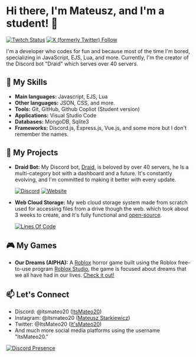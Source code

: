 # Hi there, I'm Mateusz, and I'm a student! 👋

[![Twitch Status](https://img.shields.io/twitch/status/itsmateo20?style=for-the-badge&labelColor=%23431094&color=%23250952)](https://www.twitch.tv/itsmateo20)
[![X (formerly Twitter) Follow](https://img.shields.io/twitter/follow/ItsMateo20?style=for-the-badge)](https://twitter.com/intent/follow?original_referer=https://github.com/ItsMateo20&screen_name=ItsMateo20)

I'm a developer who codes for fun and because most of the time I'm bored, specializing in JavaScript, EJS, Lua, and more. Currently, I'm the creator of the Discord bot "Draid" which serves over 40 servers.

## 🚀 My Skills

- **Main languages:** Javascript, EJS, Lua
- **Other languages:** JSON, CSS, and more.
- **Tools:** Git, GitHub, Github Copliot (Student version)
- **Applications:** Visual Studio Code
- **Databases:** MongoDB, Sqlite3
- **Frameworks:** Discord.js, Express.js, Vue.js, and some more but I don't remember the names.

## 🌟 My Projects

- **Draid Bot:** My Discord bot, [Draid](https://draid.vercel.app/invite), is beloved by over 40 servers, he Is a multi-category bot with a dashboard and a future. It's constantly evolving, and I'm committed to making it better with every update.

  [![Discord](https://img.shields.io/discord/831828880016408637?style=for-the-badge&label=Community%20Server&labelColor=%23103e94&color=%2308204d)](https://draid.vercel.app/support)
  [![Website](https://img.shields.io/website?up_message=ONLINE&up_color=%2310946a&down_message=OFFLINE&down_color=%23941010&url=https%3A%2F%2Fdraid.vercel.app&style=for-the-badge&label=Draid%20Dashboard&labelColor=%23103e94)](https://draid.vercel.app)

- **Web Cloud Storage:** My web cloud storage system made from scratch used for accessing files from a drive though the web. which took about 3 weeks to create, and It's fully functional and [open-source](https://github.com/ItsMateo20/Cloud).

  [![Lines Of Code](https://tokei.rs/b1/github/ItsMateo20/Cloud?style=for-the-badge&color=%23103e94)](https://github.com/ItsMateo20/Cloud)

## 🎮 My Games

- **Our Dreams (AlPHA):** A [Roblox](https://www.roblox.com/) horror game built using the Roblox free-to-use program [Roblox Studio](https://create.roblox.com/), the game is focused about dreams that we all have had in our lives. [Check it out!](https://www.roblox.com/games/14422530814)

## 📫 Let's Connect

- Discord: @itsmateo20 ([ItsMateo20](https://discord.com/users/630812692659044352))
- Instagram: @itsmateo20 ([Mateusz Starkiewicz](https://www.instagram.com/itsmateo20/))
- Twitter: @ItsMateo20 ([It'sMateo20](https://twitter.com/ItsMateo20))
- And much more social media platforms using the username "ItsMateo20."

[![Discord Presence](https://lanyard.cnrad.dev/api/630812692659044352)](https://discord.com/users/630812692659044352)
